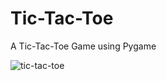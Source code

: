 # Tic-Tac-Toe
A Tic-Tac-Toe Game using Pygame

![tic-tac-toe](https://github.com/LeStar0/Tic-Tac-Toe/assets/19947880/0c907a7d-abab-45e8-8b75-d5e7a9280b6e)


